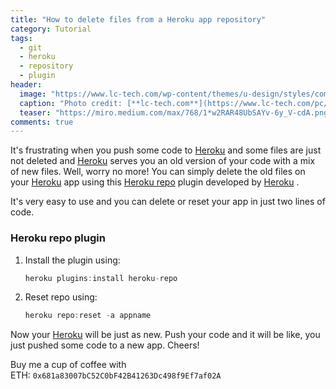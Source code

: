 ```yaml
---
title: "How to delete files from a Heroku app repository"
category: Tutorial
tags:
  - git
  - heroku
  - repository
  - plugin
header:
  image: "https://www.lc-tech.com/wp-content/themes/u-design/styles/common-images/Delete_Banner.jpg"
  caption: "Photo credit: [**lc-tech.com**](https://www.lc-tech.com/pc/filextinguisher/)"
  teaser: "https://miro.medium.com/max/768/1*w2RAR48UbSAYv-6y_V-cdA.png"
comments: true
---
```


It's frustrating when you push some code to [Heroku](https://www.heroku.com/) and some files are just not deleted and [Heroku](https://www.heroku.com/) serves you an old version of your code with a mix of new files. Well, worry no more! You can simply delete the old files on your [Heroku](https://www.heroku.com/) app using this [Heroku repo](https://github.com/heroku/heroku-repo) plugin developed by [Heroku](https://www.heroku.com/) .

It's very easy to use and you can delete or reset your app in just two lines of code.

### Heroku repo plugin

1. Install the plugin using:

   ```javascript
   heroku plugins:install heroku-repo
   ```

2. Reset repo using:
   ```javascript
   heroku repo:reset -a appname
   ```

Now your [Heroku](https://www.heroku.com/) will be just as new. Push your code and it will be like, you just pushed some code to a new app. Cheers!

Buy me a cup of coffee with ETH: `0x681a83007bC52C0bF42B41263Dc498f9Ef7af02A` 